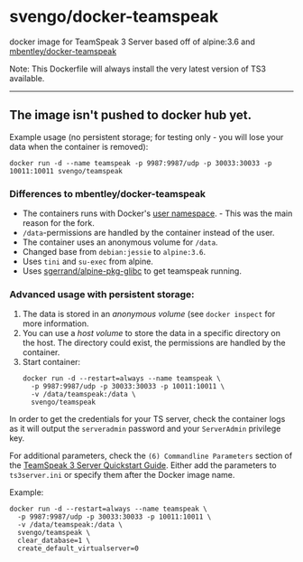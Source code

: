 svengo/docker-teamspeak
==================

docker image for TeamSpeak 3 Server
based off of alpine:3.6 and [mbentley/docker-teamspeak
](https://github.com/mbentley/docker-teamspeak)

Note: This Dockerfile will always install the very latest version of TS3 available.

----------
The image isn't pushed to docker hub **yet**.
----------


Example usage (no persistent storage; for testing only - you will lose your data when the container is removed):

`docker run -d --name teamspeak -p 9987:9987/udp -p 30033:30033 -p 10011:10011 svengo/teamspeak`

### Differences to mbentley/docker-teamspeak

 - The containers runs with Docker's [user namespace](https://docs.docker.com/engine/security/userns-remap/).  - This was the main reason for the fork.
 - ``/data``-permissions are handled by the container instead of the user.
 - The container uses an anonymous volume for ``/data``.
 - Changed base from ``debian:jessie`` to ``alpine:3.6``.
 - Uses ``tini`` and ``su-exec`` from alpine.
 - Uses [sgerrand/alpine-pkg-glibc](https://github.com/sgerrand/alpine-pkg-glibc) to get teamspeak running.

### Advanced usage with persistent storage:

1. The data is stored in an *anonymous volume* (see ``docker inspect`` for more information. 
2. You can use a *host volume* to store the data in a specific directory on the host. The directory could exist, the permissions are handled by the container.
3.  Start container:
    ```
    docker run -d --restart=always --name teamspeak \
      -p 9987:9987/udp -p 30033:30033 -p 10011:10011 \
      -v /data/teamspeak:/data \
      svengo/teamspeak
    ```

In order to get the credentials for your TS server, check the container logs as it will output the `serveradmin` password and your `ServerAdmin` privilege key.

For additional parameters, check the `(6) Commandline Parameters` section of the [TeamSpeak 3 Server Quickstart Guide](http://media.teamspeak.com/ts3_literature/TeamSpeak%203%20Server%20Quick%20Start.txt).  Either add the parameters to `ts3server.ini` or specify them after the Docker image name.

Example:
```
docker run -d --restart=always --name teamspeak \
  -p 9987:9987/udp -p 30033:30033 -p 10011:10011 \
  -v /data/teamspeak:/data \
  svengo/teamspeak \
  clear_database=1 \
  create_default_virtualserver=0
```
